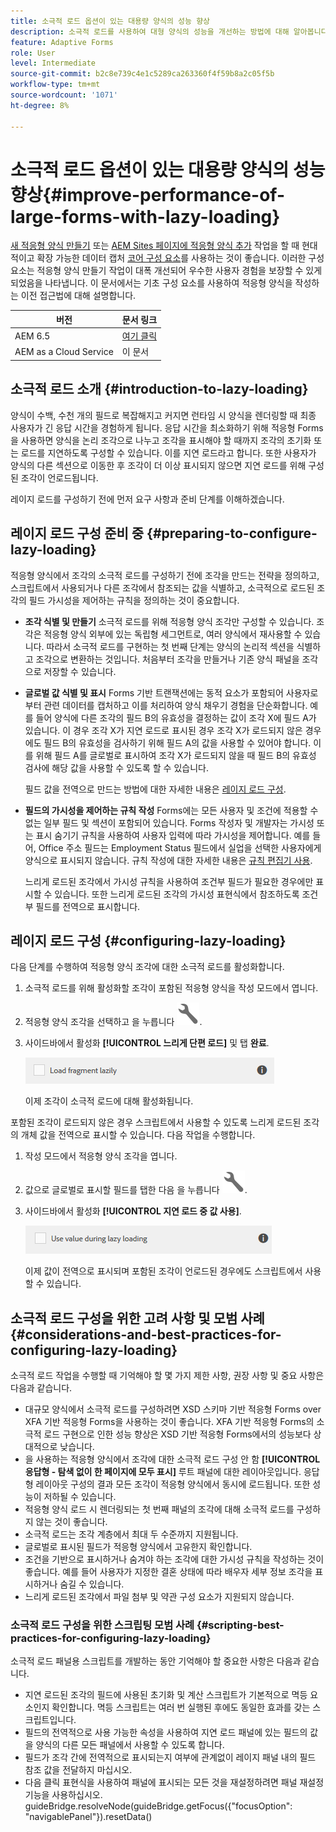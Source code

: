 ```yaml
---
title: 소극적 로드 옵션이 있는 대용량 양식의 성능 향상
description: 소극적 로드를 사용하여 대형 양식의 성능을 개선하는 방법에 대해 알아봅니다. 지연 로드는 양식 조각이 표시될 때까지 양식 조각의 초기화 및 로드를 지연하여 크고 복잡한 적응형 Forms의 성능을 크게 향상시킵니다.
feature: Adaptive Forms
role: User
level: Intermediate
source-git-commit: b2c8e739c4e1c5289ca263360f4f59b8a2c05f5b
workflow-type: tm+mt
source-wordcount: '1071'
ht-degree: 8%

---
```


# 소극적 로드 옵션이 있는 대용량 양식의 성능 향상{#improve-performance-of-large-forms-with-lazy-loading}

<span class="preview"> [새 적응형 양식 만들기](/help/forms/creating-adaptive-form-core-components.md) 또는 [AEM Sites 페이지에 적응형 양식 추가](/help/forms/create-or-add-an-adaptive-form-to-aem-sites-page.md) 작업을 할 때 현대적이고 확장 가능한 데이터 캡처 [코어 구성 요소](https://experienceleague.adobe.com/docs/experience-manager-core-components/using/adaptive-forms/introduction.html)를 사용하는 것이 좋습니다. 이러한 구성 요소는 적응형 양식 만들기 작업이 대폭 개선되어 우수한 사용자 경험을 보장할 수 있게 되었음을 나타냅니다. 이 문서에서는 기초 구성 요소를 사용하여 적응형 양식을 작성하는 이전 접근법에 대해 설명합니다. </span>

| 버전 | 문서 링크 |
| -------- | ---------------------------- |
| AEM 6.5 | [여기 클릭](https://experienceleague.adobe.com/docs/experience-manager-65/forms/adaptive-forms-advanced-authoring/lazy-loading-adaptive-forms.html) |
| AEM as a Cloud Service | 이 문서 |


## 소극적 로드 소개 {#introduction-to-lazy-loading}

양식이 수백, 수천 개의 필드로 복잡해지고 커지면 런타임 시 양식을 렌더링할 때 최종 사용자가 긴 응답 시간을 경험하게 됩니다. 응답 시간을 최소화하기 위해 적응형 Forms을 사용하면 양식을 논리 조각으로 나누고 조각을 표시해야 할 때까지 조각의 초기화 또는 로드를 지연하도록 구성할 수 있습니다. 이를 지연 로드라고 합니다. 또한 사용자가 양식의 다른 섹션으로 이동한 후 조각이 더 이상 표시되지 않으면 지연 로드를 위해 구성된 조각이 언로드됩니다.

레이지 로드를 구성하기 전에 먼저 요구 사항과 준비 단계를 이해하겠습니다.

## 레이지 로드 구성 준비 중 {#preparing-to-configure-lazy-loading}

적응형 양식에서 조각의 소극적 로드를 구성하기 전에 조각을 만드는 전략을 정의하고, 스크립트에서 사용되거나 다른 조각에서 참조되는 값을 식별하고, 소극적으로 로드된 조각의 필드 가시성을 제어하는 규칙을 정의하는 것이 중요합니다.

* **조각 식별 및 만들기**
소극적 로드를 위해 적응형 양식 조각만 구성할 수 있습니다. 조각은 적응형 양식 외부에 있는 독립형 세그먼트로, 여러 양식에서 재사용할 수 있습니다. 따라서 소극적 로드를 구현하는 첫 번째 단계는 양식의 논리적 섹션을 식별하고 조각으로 변환하는 것입니다. 처음부터 조각을 만들거나 기존 양식 패널을 조각으로 저장할 수 있습니다.

  <!--For more information about creating fragments, see [Adaptive Form Fragments](adaptive-form-fragments.md).-->

* **글로벌 값 식별 및 표시**
Forms 기반 트랜잭션에는 동적 요소가 포함되어 사용자로부터 관련 데이터를 캡처하고 이를 처리하여 양식 채우기 경험을 단순화합니다. 예를 들어 양식에 다른 조각의 필드 B의 유효성을 결정하는 값이 조각 X에 필드 A가 있습니다. 이 경우 조각 X가 지연 로드로 표시된 경우 조각 X가 로드되지 않은 경우에도 필드 B의 유효성을 검사하기 위해 필드 A의 값을 사용할 수 있어야 합니다. 이를 위해 필드 A를 글로벌로 표시하여 조각 X가 로드되지 않을 때 필드 B의 유효성 검사에 해당 값을 사용할 수 있도록 할 수 있습니다.

  필드 값을 전역으로 만드는 방법에 대한 자세한 내용은 [레이지 로드 구성](lazy-loading-adaptive-forms.md#p-configuring-lazy-loading-p).

* **필드의 가시성을 제어하는 규칙 작성**
Forms에는 모든 사용자 및 조건에 적용할 수 없는 일부 필드 및 섹션이 포함되어 있습니다. Forms 작성자 및 개발자는 가시성 또는 표시 숨기기 규칙을 사용하여 사용자 입력에 따라 가시성을 제어합니다. 예를 들어, Office 주소 필드는 Employment Status 필드에서 실업을 선택한 사용자에게 양식으로 표시되지 않습니다. 규칙 작성에 대한 자세한 내용은 [규칙 편집기 사용](rule-editor.md).

  느리게 로드된 조각에서 가시성 규칙을 사용하여 조건부 필드가 필요한 경우에만 표시할 수 있습니다. 또한 느리게 로드된 조각의 가시성 표현식에서 참조하도록 조건부 필드를 전역으로 표시합니다.

## 레이지 로드 구성 {#configuring-lazy-loading}

다음 단계를 수행하여 적응형 양식 조각에 대한 소극적 로드를 활성화합니다.

1. 소극적 로드를 위해 활성화할 조각이 포함된 적응형 양식을 작성 모드에서 엽니다.
1. 적응형 양식 조각을 선택하고 을 누릅니다 ![구성](assets/configure-icon.svg).
1. 사이드바에서 활성화 **[!UICONTROL 느리게 단편 로드]** 및 탭 **완료**.

   ![적응형 양식 조각에 대한 소극적 로드 활성화](assets/lazy-loading-fragment.png)

   이제 조각이 소극적 로드에 대해 활성화됩니다.

포함된 조각이 로드되지 않은 경우 스크립트에서 사용할 수 있도록 느리게 로드된 조각의 개체 값을 전역으로 표시할 수 있습니다. 다음 작업을 수행합니다.

1. 작성 모드에서 적응형 양식 조각을 엽니다.
1. 값으로 글로벌로 표시할 필드를 탭한 다음 을 누릅니다 ![구성](assets/configure-icon.svg).
1. 사이드바에서 활성화 **[!UICONTROL 지연 로드 중 값 사용]**.

   ![사이드바의 레이지 로딩 필드](assets/enable-lazy-loading.png)

   이제 값이 전역으로 표시되며 포함된 조각이 언로드된 경우에도 스크립트에서 사용할 수 있습니다.

## 소극적 로드 구성을 위한 고려 사항 및 모범 사례 {#considerations-and-best-practices-for-configuring-lazy-loading}

소극적 로드 작업을 수행할 때 기억해야 할 몇 가지 제한 사항, 권장 사항 및 중요 사항은 다음과 같습니다.

* 대규모 양식에서 소극적 로드를 구성하려면 XSD 스키마 기반 적응형 Forms over XFA 기반 적응형 Forms을 사용하는 것이 좋습니다. XFA 기반 적응형 Forms의 소극적 로드 구현으로 인한 성능 향상은 XSD 기반 적응형 Forms에서의 성능보다 상대적으로 낮습니다.
* 을 사용하는 적응형 양식에서 조각에 대한 소극적 로드 구성 안 함 **[!UICONTROL 응답형 - 탐색 없이 한 페이지에 모두 표시]** 루트 패널에 대한 레이아웃입니다. 응답형 레이아웃 구성의 결과 모든 조각이 적응형 양식에서 동시에 로드됩니다. 또한 성능이 저하될 수 있습니다.
* 적응형 양식 로드 시 렌더링되는 첫 번째 패널의 조각에 대해 소극적 로드를 구성하지 않는 것이 좋습니다.
* 소극적 로드는 조각 계층에서 최대 두 수준까지 지원됩니다.
* 글로벌로 표시된 필드가 적응형 양식에서 고유한지 확인합니다.
* 조건을 기반으로 표시하거나 숨겨야 하는 조각에 대한 가시성 규칙을 작성하는 것이 좋습니다. 예를 들어 사용자가 지정한 결혼 상태에 따라 배우자 세부 정보 조각을 표시하거나 숨길 수 있습니다.
* 느리게 로드된 조각에서 파일 첨부 및 약관 구성 요소가 지원되지 않습니다.

### 소극적 로드 구성을 위한 스크립팅 모범 사례 {#scripting-best-practices-for-configuring-lazy-loading}

소극적 로드 패널용 스크립트를 개발하는 동안 기억해야 할 중요한 사항은 다음과 같습니다.

* 지연 로드된 조각의 필드에 사용된 초기화 및 계산 스크립트가 기본적으로 멱등 요소인지 확인합니다. 멱등 스크립트는 여러 번 실행된 후에도 동일한 효과를 갖는 스크립트입니다.
* 필드의 전역적으로 사용 가능한 속성을 사용하여 지연 로드 패널에 있는 필드의 값을 양식의 다른 모든 패널에서 사용할 수 있도록 합니다.
* 필드가 조각 간에 전역적으로 표시되는지 여부에 관계없이 레이지 패널 내의 필드 참조 값을 전달하지 마십시오.
* 다음 클릭 표현식을 사용하여 패널에 표시되는 모든 것을 재설정하려면 패널 재설정 기능을 사용하십시오.\
  guideBridge.resolveNode(guideBridge.getFocus({&quot;focusOption&quot;: &quot;navigablePanel&quot;}).resetData()
